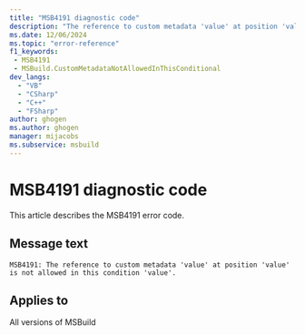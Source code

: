 ```yaml
---
title: "MSB4191 diagnostic code"
description: "The reference to custom metadata 'value' at position 'value' is not allowed in this condition 'value'."
ms.date: 12/06/2024
ms.topic: "error-reference"
f1_keywords:
 - MSB4191
 - MSBuild.CustomMetadataNotAllowedInThisConditional
dev_langs:
  - "VB"
  - "CSharp"
  - "C++"
  - "FSharp"
author: ghogen
ms.author: ghogen
manager: mijacobs
ms.subservice: msbuild
---
```


# MSB4191 diagnostic code

<!-- :::ErrorDefinitionDescription::: -->
<!-- :::editable-content name="introDescription"::: -->
This article describes the MSB4191 error code.
<!-- :::editable-content-end::: -->

## Message text

```output
MSB4191: The reference to custom metadata 'value' at position 'value' is not allowed in this condition 'value'.
```

<!-- :::editable-content name="postOutputDescription"::: -->
<!--
{StrBegin="MSB4191: "}
-->
<!-- :::editable-content-end::: -->
<!-- :::ErrorDefinitionDescription-end::: -->

## Applies to

All versions of MSBuild
